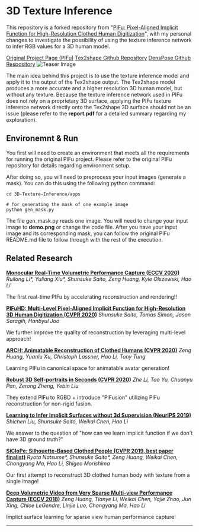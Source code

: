 # 3D Texture Inference

This repository is a forked repository from "[PIFu: Pixel-Aligned Implicit Function for High-Resolution Clothed Human Digitization](https://arxiv.org/abs/1905.05172)", with my personal changes to investigate the possibility of using the texture inference network to infer RGB values for a 3D human model.

[Original Project Page (PIFu)](https://shunsukesaito.github.io/PIFu/)
[Tex2shape Github Repository](https://github.com/thmoa/tex2shape)
[DensPose Github Respository](https://github.com/facebookresearch/detectron2/tree/master/projects/DensePose)
![Teaser Image](https://shunsukesaito.github.io/PIFu/resources/images/teaser.png)

The main idea behind this project is to use the texture inference model and apply it to the output of the Tex2shape output. The Tex2shape model produces a more accurate and a higher resolution 3D human model, but without any texture. Because the texture inference network used in PIFu does not rely on a proprietary 3D surface, applying the PIFu texture inference network directly onto the Tex2shape 3D surface should not be an issue (please refer to the <strong>report.pdf</strong> for a detailed summary regarding my exploration).

## Environemnt & Run
You first will need to create an environment that meets all the requirements for running the original PIFu project. Please refer to the original PIFu repository for details regarding environment setup.

After doing so, you will need to preprocess your input images (generate a mask). You can do this using the following python command:
```python3
cd 3D-Texture-Inference/apps

# for generating the mask of one example image
python gen_mask.py
```
The file gen_mask.py reads one image. You will need to change your input image to <strong>demo.png</strong> or change the code file. After you have your input image and its corresponding mask, you can follow the original PIFu README.md file to follow through with the rest of the execution.

## Related Research
**[Monocular Real-Time Volumetric Performance Capture (ECCV 2020)](https://project-splinter.github.io/)**
*Ruilong Li\*, Yuliang Xiu\*, Shunsuke Saito, Zeng Huang, Kyle Olszewski, Hao Li*

The first real-time PIFu by accelerating reconstruction and rendering!!

**[PIFuHD: Multi-Level Pixel-Aligned Implicit Function for High-Resolution 3D Human Digitization (CVPR 2020)](https://shunsukesaito.github.io/PIFuHD/)**
*Shunsuke Saito, Tomas Simon, Jason Saragih, Hanbyul Joo*

We further improve the quality of reconstruction by leveraging multi-level approach!

**[ARCH: Animatable Reconstruction of Clothed Humans (CVPR 2020)](https://arxiv.org/pdf/2004.04572.pdf)**
*Zeng Huang, Yuanlu Xu, Christoph Lassner, Hao Li, Tony Tung*

Learning PIFu in canonical space for animatable avatar generation!

**[Robust 3D Self-portraits in Seconds (CVPR 2020)](http://www.liuyebin.com/portrait/portrait.html)**
*Zhe Li, Tao Yu, Chuanyu Pan, Zerong Zheng, Yebin Liu*

They extend PIFu to RGBD + introduce "PIFusion" utilizing PIFu reconstruction for non-rigid fusion.

**[Learning to Infer Implicit Surfaces without 3d Supervision (NeurIPS 2019)](http://papers.nips.cc/paper/9039-learning-to-infer-implicit-surfaces-without-3d-supervision.pdf)**
*Shichen Liu, Shunsuke Saito, Weikai Chen, Hao Li*

We answer to the question of "how can we learn implicit function if we don't have 3D ground truth?"

**[SiCloPe: Silhouette-Based Clothed People (CVPR 2019, best paper finalist)](https://arxiv.org/pdf/1901.00049.pdf)**
*Ryota Natsume\*, Shunsuke Saito\*, Zeng Huang, Weikai Chen, Chongyang Ma, Hao Li, Shigeo Morishima*

Our first attempt to reconstruct 3D clothed human body with texture from a single image!

**[Deep Volumetric Video from Very Sparse Multi-view Performance Capture (ECCV 2018)](http://openaccess.thecvf.com/content_ECCV_2018/papers/Zeng_Huang_Deep_Volumetric_Video_ECCV_2018_paper.pdf)**
*Zeng Huang, Tianye Li, Weikai Chen, Yajie Zhao, Jun Xing, Chloe LeGendre, Linjie Luo, Chongyang Ma, Hao Li*

Implict surface learning for sparse view human performance capture!

------

